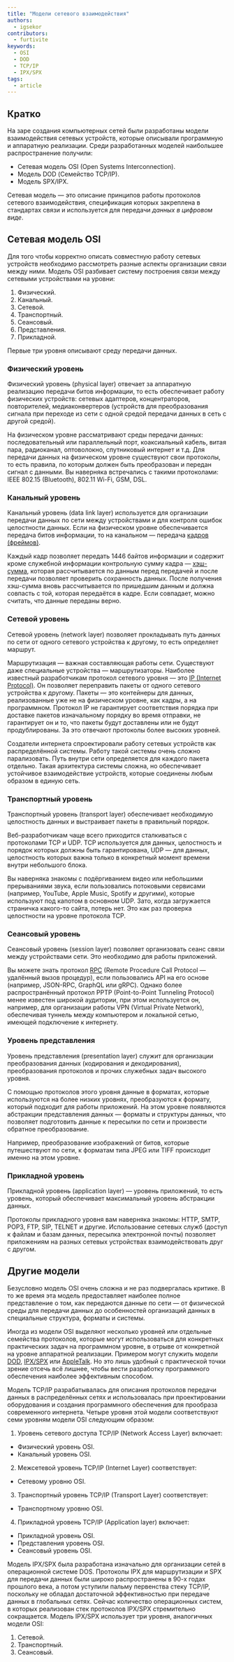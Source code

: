 ```yaml
---
title: "Модели сетевого взаимодействия"
authors:
  - igsekor
contributors:
  - furtivite
keywords:
  - OSI
  - DOD
  - TCP/IP
  - IPX/SPX
tags:
  - article
---
```


## Кратко

На заре создания компьютерных сетей были разработаны модели взаимодействия сетевых устройств, которые описывали программную и аппаратную реализации. Среди разработанных моделей наибольшее распространение получили:

- Сетевая модель OSI (Open Systems Interconnection).
- Модель DOD (Семейство TCP/IP).
- Модель SPX/IPX.

Сетевая модель — это описание принципов работы протоколов сетевого взаимодействия, спецификация которых закреплена в стандартах связи и используется для передачи _данных в цифровом виде_.

## Сетевая модель OSI

Для того чтобы корректно описать совместную работу сетевых устройств необходимо рассмотреть разные аспекты организации связи между ними. Модель OSI разбивает систему построения связи между сетевыми устройствами на уровни:

1. Физический.
2. Канальный.
3. Сетевой.
4. Транспортный.
5. Сеансовый.
6. Представления.
7. Прикладной.

Первые три уровня описывают среду передачи данных.

### Физический уровень

Физический уровень (physical layer) отвечает за аппаратную реализацию передачи битов информации, то есть обеспечивает работу физических устройств: сетевых адаптеров, концентраторов, повторителей, медиаконвертеров (устройств для преобразования сигнала при переходе из сети с одной средой передачи данных в сеть с другой средой).

На физическом уровне рассматривают среды передачи данных: последовательный или параллельный порт, коаксиальный кабель, витая пара, радиоканал, оптоволокно, спутниковый интернет и т.д. Для передачи данных на физическом уровне существуют свои протоколы, то есть правила, по которым должен быть преобразован и передан сигнал с данными. Вы наверняка встречались с такими протоколами: IEEE 802.15 (Bluetooth), 802.11 Wi-Fi, GSM, DSL.

### Канальный уровень

Канальный уровень (data link layer) используется для организации передачи данных по сети между устройствами и для контроля ошибок целостности данных. Если на физическом уровне обеспечивается передача битов информации, то на канальном — передача [кадров (фреймов)](https://ru.wikipedia.org/wiki/Кадр_(телекоммуникации)).

Каждый кадр позволяет передать 1446 байтов информации и содержит кроме служебной информации контрольную сумму кадра — [хэш-сумма](https://ru.wikipedia.org/wiki/Контрольная_сумма), которая рассчитывается по данным перед передачей и после передачи позволяет проверить сохранность данных. После получения хэш-сумма вновь рассчитывается по пришедшим данным и должна совпасть с той, которая передаётся в кадре. Если совпадает, можно считать, что данные переданы верно.

### Сетевой уровень

Сетевой уровень (network layer) позволяет прокладывать путь данных по сети от одного сетевого устройства к другому, то есть определяет маршрут.

Маршрутизация — важная составляющая работы сети. Существуют даже специальные устройства — маршрутизаторы. Наиболее известный разработчикам протокол сетевого уровня — это [IP (Internet Protocol)](https://ru.wikipedia.org/wiki/Internet_Protocol). Он позволяет переправить пакеты от одного сетевого устройства к другому. Пакеты — это контейнеры для данных, реализованные уже не на физическом уровне, как кадры, а на программном. Протокол IP не гарантирует соответствия порядка при доставке пакетов изначальному порядку во время отправки, не гарантирует он и то, что пакеты будут доставлены или не будут продублированы. За это отвечают протоколы более высоких уровней.

Создатели интернета спроектировали работу сетевых устройств как распределённой системы. Работу такой системы очень сложно парализовать. Путь внутри сети определяется для каждого пакета отдельно. Такая архитектура системы сложна, но обеспечивает устойчивое взаимодействие устройств, которые соединены любым образом в единую сеть.

### Транспортный уровень

Транспортный уровень (transport layer) обеспечивает необходимую целостность данных и выстраивает пакеты в правильный порядок.

Веб-разработчикам чаще всего приходится сталкиваться с протоколами TCP и UDP. TCP используется для данных, целостность и порядок которых должны быть гарантирована, UDP — для данных, целостность которых важна только в конкретный момент времени внутри небольшого блока.

Вы наверняка знакомы с подёргиванием видео или небольшими прерываниями звука, если пользовались потоковыми сервисами (например, YouTube, Apple Music, Spotify и другими), которые используют под капотом в основном UDP. Зато, когда загружается страничка какого-то сайта, потерь нет. Это как раз проверка целостности на уровне протокола TCP.

### Сеансовый уровень

Сеансовый уровень (session layer) позволяет организовать сеанс связи между устройствами сети. Это необходимо для работы приложений.

Вы можете знать протокол [RPC](/js/api/#rpc) (Remote Procedure Call Protocol — удалённый вызов процедур), если пользовались API на его основе (например, JSON-RPC, GraphQL или gRPC). Однако более распространённый протокол PPTP (Point-to-Point Tunneling Protocol) менее известен широкой аудитории, при этом используется он, например, для организации работы VPN (Virtual Private Network), обеспечивая туннель между компьютером и локальной сетью, имеющей подключение к интернету.

### Уровень представления

Уровень представления (presentation layer) служит для организации преобразования данных (кодирования и декодирования), преобразования протоколов и прочих служебных задач высокого уровня.

С помощью протоколов этого уровня данные в форматах, которые используются на более низких уровнях, преобразуются к формату, который подходит для работы приложений. На этом уровне появляются абстракции представления данных — форматы и структуры данных, что позволяет подготовить данные к пересылки по сети и произвести обратное преобразование.

Например, преобразование изображений от битов, которые путешествуют по сети, к форматам типа JPEG или TIFF происходит именно на этом уровне.

### Прикладной уровень

Прикладной уровень (application layer) — уровень приложений, то есть уровень, который обеспечивает максимальный уровень абстракции данных.

Протоколы прикладного уровня вам наверняка знакомы: HTTP, SMTP, POP3, FTP, SIP, TELNET и другие. Использование сетевых служб (доступ к файлам и базам данных, пересылка электронной почты) позволяет приложениям на разных сетевых устройствах взаимодействовать друг с другом.

## Другие модели

Безусловно модель OSI очень сложна и не раз подвергалась критике. В то же время эта модель предоставляет наиболее полное представление о том, как передаются данные по сети — от физической среды для передачи данных до особенностей организаций данных в специальные структура, форматы и системы.

Иногда из модели OSI выделяют несколько уровней или отдельные семейства протоколов, которые могут использоваться для конкретных практических задач на программном уровне, в отрыве от конкретной на уровне аппаратной реализации. Примером могут служить модели [DOD](https://ru.wikipedia.org/wiki/TCP/IP), [IPX/SPX](https://ru.wikipedia.org/wiki/IPX/SPX) или [AppleTalk](https://ru.wikipedia.org/wiki/AppleTalk). Но это лишь удобный с практической точки зрение отсечь всё лишнее, чтобы вести разработку программного обеспечения наиболее эффективным способом.

Модель TCP/IP разрабатывалась для описания протоколов передачи данных в распределённых сетях и использовалась при проектировании оборудования и создания программного обеспечения для прообраза современного интернета. Четыре уровня этой модели соответствуют семи уровням модели OSI следующим образом:

1. Уровень сетевого доступа TCP/IP (Network Access Layer) включает:
  - Физический уровень OSI.
  - Канальный уровень OSI.
2. Межсетевой уровень TCP/IP (Internet Layer) соответствует:
  - Сетевому уровню OSI.
3. Транспортный уровень TCP/IP (Transport Layer) соответствует:
  - Транспортному уровню OSI.
4. Прикладной уровень TCP/IP (Application layer) включает:
  - Прикладной уровень OSI.
  - Представления уровень OSI.
  - Сеансовый уровень OSI.

Модель IPX/SPX была разработана изначально для организации сетей в операционной системе DOS. Протоколы IPX для маршрутизации и SPX для передачи данных были широко распространены в 90-х годах прошлого века, а потом уступили пальму первенства стеку TCP/IP, поскольку не обладал достаточной эффективностью при передаче данных в глобальных сетях. Сейчас количество операционных систем, в которых реализован стек протоколов IPX/SPX стремительно сокращается. Модель IPX/SPX использует три уровня, аналогичных модели OSI:

1. Сетевой.
2. Транспортный.
3. Сеансовый.
